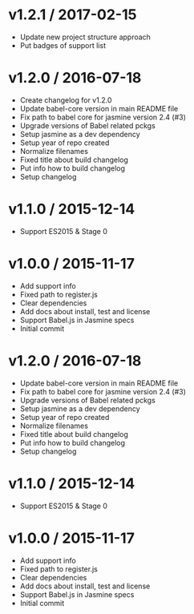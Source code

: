 
v1.2.1 / 2017-02-15
==================

  * Update new project structure approach
  * Put badges of support list

v1.2.0 / 2016-07-18
===================

  * Create changelog for v1.2.0
  * Update babel-core version in main README file
  * Fix path to babel core for jasmine version 2.4 (#3)
  * Upgrade versions of Babel related pckgs
  * Setup jasmine as a dev dependency
  * Setup year of repo created
  * Normalize filenames
  * Fixed title about build changelog
  * Put info how to build changelog
  * Setup changelog

v1.1.0 / 2015-12-14
===================

  * Support ES2015 & Stage 0

v1.0.0 / 2015-11-17
===================

  * Add support info
  * Fixed path to register.js
  * Clear dependencies
  * Add docs about install, test and license
  * Support Babel.js in Jasmine specs
  * Initial commit

v1.2.0 / 2016-07-18
==================

  * Update babel-core version in main README file
  * Fix path to babel core for jasmine version 2.4 (#3)
  * Upgrade versions of Babel related pckgs
  * Setup jasmine as a dev dependency
  * Setup year of repo created
  * Normalize filenames
  * Fixed title about build changelog
  * Put info how to build changelog
  * Setup changelog

v1.1.0 / 2015-12-14
===================

  * Support ES2015 & Stage 0

v1.0.0 / 2015-11-17
===================

  * Add support info
  * Fixed path to register.js
  * Clear dependencies
  * Add docs about install, test and license
  * Support Babel.js in Jasmine specs
  * Initial commit
